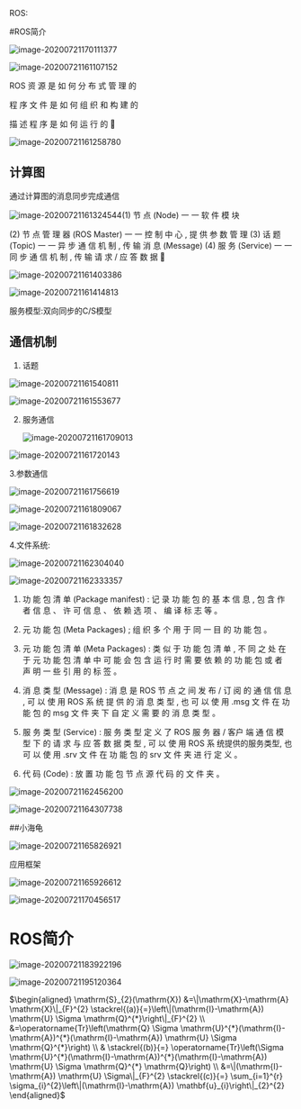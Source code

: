 ROS:

#ROS简介

![image-20200721170111377](C:\Users\admintrato\AppData\Roaming\Typora\typora-user-images\image-20200721170111377.png)

![image-20200721161107152](C:\Users\admintrato\AppData\Roaming\Typora\typora-user-images\image-20200721161107152.png)



ROS 资 源 是 如 何 分
布 式 管 理 的 

程 序 文 件 是 如 何 组
织 和 构 建 的 

描 述 程 序 是 如 何
运 行 的


![image-20200721161258780](C:\Users\admintrato\AppData\Roaming\Typora\typora-user-images\image-20200721161258780.png)

## 计算图

通过计算图的消息同步完成通信

![image-20200721161324544](C:\Users\admintrato\AppData\Roaming\Typora\typora-user-images\image-20200721161324544.png)(1) 节 点 (Node) 一 一 软 件 模 块

(2) 节 点 管 理 器 (ROS Master) 一 一 控 制 中 心 , 提 供 参 数 管 理
(3) 话 题 (Topic) 一 一 异 步 通 信 机 制 , 传 输 消 息 (Message)
(4) 服 务 (Service) 一 一 同 步 通 信 机 制 , 传 输 请 求 / 应 答 数 据


![image-20200721161403386](C:\Users\admintrato\AppData\Roaming\Typora\typora-user-images\image-20200721161403386.png)

![image-20200721161414813](C:\Users\admintrato\AppData\Roaming\Typora\typora-user-images\image-20200721161414813.png)

服务模型:双向同步的C/S模型

## 通信机制

1.  话题

![image-20200721161540811](C:\Users\admintrato\AppData\Roaming\Typora\typora-user-images\image-20200721161540811.png)

![image-20200721161553677](C:\Users\admintrato\AppData\Roaming\Typora\typora-user-images\image-20200721161553677.png)

2.  服务通信

    ![image-20200721161709013](C:\Users\admintrato\AppData\Roaming\Typora\typora-user-images\image-20200721161709013.png)

![image-20200721161720143](C:\Users\admintrato\AppData\Roaming\Typora\typora-user-images\image-20200721161720143.png)

3.参数通信

![image-20200721161756619](C:\Users\admintrato\AppData\Roaming\Typora\typora-user-images\image-20200721161756619.png)

![image-20200721161809067](C:\Users\admintrato\AppData\Roaming\Typora\typora-user-images\image-20200721161809067.png)

![image-20200721161832628](C:\Users\admintrato\AppData\Roaming\Typora\typora-user-images\image-20200721161832628.png)

4.文件系统:

![image-20200721162304040](C:\Users\admintrato\AppData\Roaming\Typora\typora-user-images\image-20200721162304040.png)

![image-20200721162333357](C:\Users\admintrato\AppData\Roaming\Typora\typora-user-images\image-20200721162333357.png)

1. 功 能 包 清 单 (Package manifest) : 记 录 功 能 包 的 基 本
信 息 , 包 含 作 者 信 息 、 许 可 信 息 、 依 赖 选 项 、 编 译 标 志 等 。

2. 元 功 能 包 (Meta Packages) ; 组 织 多 个 用 于 同 一 目 的
功 能 包 。

3. 元 功 能 包 清 单 (Meta Packages) : 类 似 于 功 能 包 清 单 ,
不 同 之 处 在 于 元 功 能 包 清 单 中 可 能 会 包 含 运 行 时 需 要 依 赖 的
功 能 包 或 者 声 明 一 些 引 用 的 标 签 。

4. 消 息 类 型 (Message) : 消 息 是 ROS 节 点 之 间 发 布 / 订 阅
的 通 信 信 息 , 可 以 使 用 ROS 系 统 提 供 的 消 息 类 型 , 也 可 以 使
用 .msg 文 件 在 功 能 包 的 msg 文 件 夹 下 自 定 义 需 要 的 消 息 类 型 。

5. 服 务 类 型 (Service) : 服 务 类 型 定 义 了 ROS 服 务 器 / 客户 端 通 信 模 型 下 的 请 求 与 应 答 数 据 类 型 , 可 以 使 用 ROS 系 统提供的服务类型, 也 可 以 使 用 .srv 文 件 在 功 能 包 的 srv 文 件 夹
    进 行 定 义 。

6. 代 码 (Code) : 放 置 功 能 包 节 点 源 代 码 的 文 件 夹 。

![image-20200721162456200](C:\Users\admintrato\AppData\Roaming\Typora\typora-user-images\image-20200721162456200.png)

![image-20200721164307738](C:\Users\admintrato\AppData\Roaming\Typora\typora-user-images\image-20200721164307738.png)

##小海龟

![image-20200721165826921](C:\Users\admintrato\AppData\Roaming\Typora\typora-user-images\image-20200721165826921.png)

应用框架

![image-20200721165926612](C:\Users\admintrato\AppData\Roaming\Typora\typora-user-images\image-20200721165926612.png)

![image-20200721170456517](C:\Users\admintrato\AppData\Roaming\Typora\typora-user-images\image-20200721170456517.png)

# ROS简介

![image-20200721183922196](C:\Users\admintrato\AppData\Roaming\Typora\typora-user-images\image-20200721183922196.png)

![image-20200721195120364](C:\Users\admintrato\AppData\Roaming\Typora\typora-user-images\image-20200721195120364.png)





































$\begin{aligned}
\mathrm{S}_{2}(\mathrm{X}) &=\|\mathrm{X}-\mathrm{A} \mathrm{X}\|_{F}^{2} \stackrel{(a)}{=}\left\|(\mathrm{I}-\mathrm{A}) \mathrm{U} \Sigma \mathrm{Q}^{*}\right\|_{F}^{2} \\
&=\operatorname{Tr}\left(\mathrm{Q} \Sigma \mathrm{U}^{*}(\mathrm{I}-\mathrm{A})^{*}(\mathrm{I}-\mathrm{A}) \mathrm{U} \Sigma \mathrm{Q}^{*}\right) \\
& \stackrel{(b)}{=} \operatorname{Tr}\left(\Sigma \mathrm{U}^{*}(\mathrm{I}-\mathrm{A})^{*}(\mathrm{I}-\mathrm{A}) \mathrm{U} \Sigma \mathrm{Q}^{*} \mathrm{Q}\right) \\
&=\|(\mathrm{I}-\mathrm{A}) \mathrm{U} \Sigma\|_{F}^{2} \stackrel{(c)}{=} \sum_{i=1}^{r} \sigma_{i}^{2}\left\|(\mathrm{I}-\mathrm{A}) \mathbf{u}_{i}\right\|_{2}^{2}
\end{aligned}$











